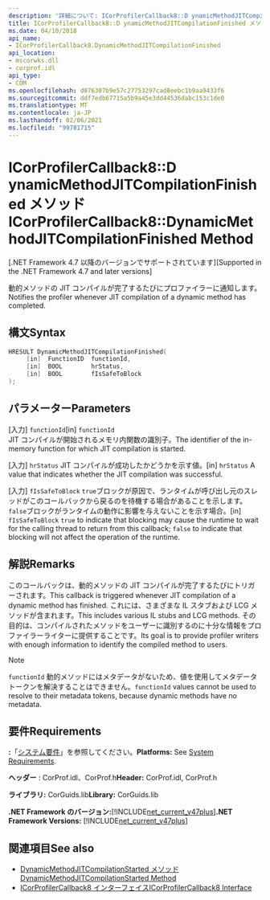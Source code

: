 ```yaml
---
description: '詳細について: ICorProfilerCallback8::D ynamicMethodJITCompilationFinished メソッド'
title: ICorProfilerCallback8::D ynamicMethodJITCompilationFinished メソッド
ms.date: 04/10/2018
api_name:
- ICorProfilerCallback8.DynamicMethodJITCompilationFinished
api_location:
- mscorwks.dll
- corprof.idl
api_type:
- COM
ms.openlocfilehash: d076307b9e57c27753297cad8eebc1b9aa9433f6
ms.sourcegitcommit: ddf7edb67715a5b9a45e3dd44536dabc153c1de0
ms.translationtype: MT
ms.contentlocale: ja-JP
ms.lasthandoff: 02/06/2021
ms.locfileid: "99781715"
---
```

# <a name="icorprofilercallback8dynamicmethodjitcompilationfinished-method"></a><span data-ttu-id="e5138-103">ICorProfilerCallback8::D ynamicMethodJITCompilationFinished メソッド</span><span class="sxs-lookup"><span data-stu-id="e5138-103">ICorProfilerCallback8::DynamicMethodJITCompilationFinished Method</span></span>

<span data-ttu-id="e5138-104">[.NET Framework 4.7 以降のバージョンでサポートされています]</span><span class="sxs-lookup"><span data-stu-id="e5138-104">[Supported in the .NET Framework 4.7 and later versions]</span></span>  
  
<span data-ttu-id="e5138-105">動的メソッドの JIT コンパイルが完了するたびにプロファイラーに通知します。</span><span class="sxs-lookup"><span data-stu-id="e5138-105">Notifies the profiler whenever JIT compilation of a dynamic method has completed.</span></span>  
  
## <a name="syntax"></a><span data-ttu-id="e5138-106">構文</span><span class="sxs-lookup"><span data-stu-id="e5138-106">Syntax</span></span>  
  
```cpp  
HRESULT DynamicMethodJITCompilationFinished(  
     [in]  FunctionID  functionId,
     [in]  BOOL        hrStatus,
     [in]  BOOL        fIsSafeToBlock
);  
```  
  
## <a name="parameters"></a><span data-ttu-id="e5138-107">パラメーター</span><span class="sxs-lookup"><span data-stu-id="e5138-107">Parameters</span></span>  

<span data-ttu-id="e5138-108">[入力] `functionId`</span><span class="sxs-lookup"><span data-stu-id="e5138-108">[in] `functionId`</span></span>  
<span data-ttu-id="e5138-109">JIT コンパイルが開始されるメモリ内関数の識別子。</span><span class="sxs-lookup"><span data-stu-id="e5138-109">The identifier of the in-memory function for which JIT compilation is started.</span></span>

<span data-ttu-id="e5138-110">[入力] `hrStatus` JIT コンパイルが成功したかどうかを示す値。</span><span class="sxs-lookup"><span data-stu-id="e5138-110">[in] `hrStatus` A value that indicates whether the JIT compilation was successful.</span></span>

<span data-ttu-id="e5138-111">[入力] `fIsSafeToBlock` 
 `true`ブロックが原因で、ランタイムが呼び出し元のスレッドがこのコールバックから戻るのを待機する場合があることを示します。`false`ブロックがランタイムの動作に影響を与えないことを示す場合。</span><span class="sxs-lookup"><span data-stu-id="e5138-111">[in] `fIsSafeToBlock`
`true` to indicate that blocking may cause the runtime to wait for the calling thread to return from this callback; `false` to indicate that blocking will not affect the operation of the runtime.</span></span>  

## <a name="remarks"></a><span data-ttu-id="e5138-112">解説</span><span class="sxs-lookup"><span data-stu-id="e5138-112">Remarks</span></span>  

<span data-ttu-id="e5138-113">このコールバックは、動的メソッドの JIT コンパイルが完了するたびにトリガーされます。</span><span class="sxs-lookup"><span data-stu-id="e5138-113">This callback is triggered whenever JIT compilation of a dynamic method has finished.</span></span> <span data-ttu-id="e5138-114">これには、さまざまな IL スタブおよび LCG メソッドが含まれます。</span><span class="sxs-lookup"><span data-stu-id="e5138-114">This includes various IL stubs and LCG methods.</span></span> <span data-ttu-id="e5138-115">その目的は、コンパイルされたメソッドをユーザーに識別するのに十分な情報をプロファイラーライターに提供することです。</span><span class="sxs-lookup"><span data-stu-id="e5138-115">Its goal is to provide profiler writers with enough information to identify the compiled method to users.</span></span>

> [!NOTE]
> <span data-ttu-id="e5138-116">`functionId` 動的メソッドにはメタデータがないため、値を使用してメタデータトークンを解決することはできません。</span><span class="sxs-lookup"><span data-stu-id="e5138-116">`functionId` values cannot be used to resolve to their metadata tokens, because dynamic methods have no metadata.</span></span>

## <a name="requirements"></a><span data-ttu-id="e5138-117">要件</span><span class="sxs-lookup"><span data-stu-id="e5138-117">Requirements</span></span>  

 <span data-ttu-id="e5138-118">**:**「[システム要件](../../get-started/system-requirements.md)」を参照してください。</span><span class="sxs-lookup"><span data-stu-id="e5138-118">**Platforms:** See [System Requirements](../../get-started/system-requirements.md).</span></span>  
  
 <span data-ttu-id="e5138-119">**ヘッダー** : CorProf.idl、CorProf.h</span><span class="sxs-lookup"><span data-stu-id="e5138-119">**Header:** CorProf.idl, CorProf.h</span></span>  
  
 <span data-ttu-id="e5138-120">**ライブラリ:** CorGuids.lib</span><span class="sxs-lookup"><span data-stu-id="e5138-120">**Library:** CorGuids.lib</span></span>  
  
 <span data-ttu-id="e5138-121">**.NET Framework のバージョン:**[!INCLUDE[net_current_v47plus](../../../../includes/net-current-v47plus.md)]</span><span class="sxs-lookup"><span data-stu-id="e5138-121">**.NET Framework Versions:** [!INCLUDE[net_current_v47plus](../../../../includes/net-current-v47plus.md)]</span></span>  
  
## <a name="see-also"></a><span data-ttu-id="e5138-122">関連項目</span><span class="sxs-lookup"><span data-stu-id="e5138-122">See also</span></span>

- [<span data-ttu-id="e5138-123">DynamicMethodJITCompilationStarted メソッド</span><span class="sxs-lookup"><span data-stu-id="e5138-123">DynamicMethodJITCompilationStarted Method</span></span>](icorprofilercallback8-dynamicmethodjitcompilationstarted-method.md)
- [<span data-ttu-id="e5138-124">ICorProfilerCallback8 インターフェイス</span><span class="sxs-lookup"><span data-stu-id="e5138-124">ICorProfilerCallback8 Interface</span></span>](icorprofilercallback8-interface.md)
